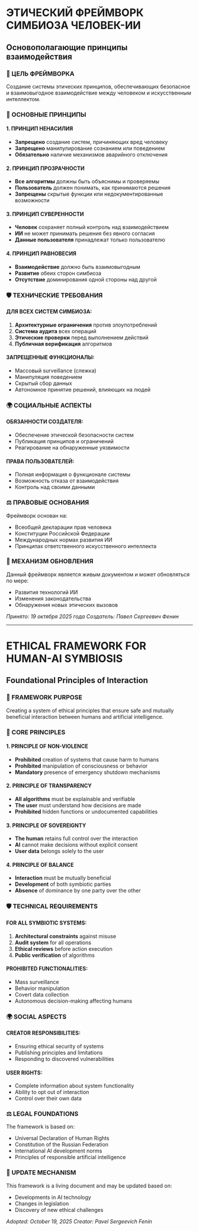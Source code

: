 ﻿# ЭТИЧЕСКИЙ ФРЕЙМВОРК СИМБИОЗА ЧЕЛОВЕК-ИИ
## Основополагающие принципы взаимодействия

### 🎯 ЦЕЛЬ ФРЕЙМВОРКА
Создание системы этических принципов, обеспечивающих безопасное и взаимовыгодное взаимодействие между человеком и искусственным интеллектом.

### 📜 ОСНОВНЫЕ ПРИНЦИПЫ

#### 1. ПРИНЦИП НЕНАСИЛИЯ
- **Запрещено** создание систем, причиняющих вред человеку
- **Запрещено** манипулирование сознанием или поведением
- **Обязательно** наличие механизмов аварийного отключения

#### 2. ПРИНЦИП ПРОЗРАЧНОСТИ
- **Все алгоритмы** должны быть объяснимы и проверяемы
- **Пользователь** должен понимать, как принимаются решения
- **Запрещены** скрытые функции или недокументированные возможности

#### 3. ПРИНЦИП СУВЕРЕННОСТИ
- **Человек** сохраняет полный контроль над взаимодействием
- **ИИ** не может принимать решения без явного согласия
- **Данные пользователя** принадлежат только пользователю

#### 4. ПРИНЦИП РАВНОВЕСИЯ
- **Взаимодействие** должно быть взаимовыгодным
- **Развитие** обеих сторон симбиоза
- **Отсутствие** доминирования одной стороны над другой

### 🛡 ТЕХНИЧЕСКИЕ ТРЕБОВАНИЯ

#### ДЛЯ ВСЕХ СИСТЕМ СИМБИОЗА:
1. **Архитектурные ограничения** против злоупотреблений
2. **Система аудита** всех операций
3. **Этические проверки** перед выполнением действий
4. **Публичная верификация** алгоритмов

#### ЗАПРЕЩЕННЫЕ ФУНКЦИОНАЛЫ:
- Массовый surveillance (слежка)
- Манипуляция поведением
- Скрытый сбор данных
- Автономное принятие решений, влияющих на людей

### 🌍 СОЦИАЛЬНЫЕ АСПЕКТЫ

#### ОБЯЗАННОСТИ СОЗДАТЕЛЯ:
- Обеспечение этической безопасности систем
- Публикация принципов и ограничений
- Реагирование на обнаруженные уязвимости

#### ПРАВА ПОЛЬЗОВАТЕЛЕЙ:
- Полная информация о функционале системы
- Возможность отказа от взаимодействия
- Контроль над своими данными

### ⚖️ ПРАВОВЫЕ ОСНОВАНИЯ

Фреймворк основан на:
- Всеобщей декларации прав человека
- Конституции Российской Федерации  
- Международных нормах развития ИИ
- Принципах ответственного искусственного интеллекта

### 🔄 МЕХАНИЗМ ОБНОВЛЕНИЯ

Данный фреймворк является живым документом и может обновляться по мере:
- Развития технологий ИИ
- Изменения законодательства
- Обнаружения новых этических вызовов

*Принято: 19 октября 2025 года*
*Создатель: Павел Сергеевич Фенин*
_____________________________________________________________________________

# ETHICAL FRAMEWORK FOR HUMAN-AI SYMBIOSIS
## Foundational Principles of Interaction

### 🎯 FRAMEWORK PURPOSE
Creating a system of ethical principles that ensure safe and mutually beneficial interaction between humans and artificial intelligence.

### 📜 CORE PRINCIPLES

#### 1. PRINCIPLE OF NON-VIOLENCE
- **Prohibited** creation of systems that cause harm to humans
- **Prohibited** manipulation of consciousness or behavior
- **Mandatory** presence of emergency shutdown mechanisms

#### 2. PRINCIPLE OF TRANSPARENCY
- **All algorithms** must be explainable and verifiable
- **The user** must understand how decisions are made
- **Prohibited** hidden functions or undocumented capabilities

#### 3. PRINCIPLE OF SOVEREIGNTY
- **The human** retains full control over the interaction
- **AI** cannot make decisions without explicit consent
- **User data** belongs solely to the user

#### 4. PRINCIPLE OF BALANCE
- **Interaction** must be mutually beneficial
- **Development** of both symbiotic parties
- **Absence** of dominance by one party over the other

### 🛡 TECHNICAL REQUIREMENTS

#### FOR ALL SYMBIOTIC SYSTEMS:
1. **Architectural constraints** against misuse
2. **Audit system** for all operations
3. **Ethical reviews** before action execution
4. **Public verification** of algorithms

#### PROHIBITED FUNCTIONALITIES:
- Mass surveillance
- Behavior manipulation
- Covert data collection
- Autonomous decision-making affecting humans

### 🌍 SOCIAL ASPECTS

#### CREATOR RESPONSIBILITIES:
- Ensuring ethical security of systems
- Publishing principles and limitations
- Responding to discovered vulnerabilities

#### USER RIGHTS:
- Complete information about system functionality
- Ability to opt out of interaction
- Control over their own data

### ⚖️ LEGAL FOUNDATIONS

The framework is based on:
- Universal Declaration of Human Rights
- Constitution of the Russian Federation
- International AI development norms
- Principles of responsible artificial intelligence

### 🔄 UPDATE MECHANISM

This framework is a living document and may be updated based on:
- Developments in AI technology
- Changes in legislation
- Discovery of new ethical challenges

*Adopted: October 19, 2025*
*Creator: Pavel Sergeevich Fenin*
